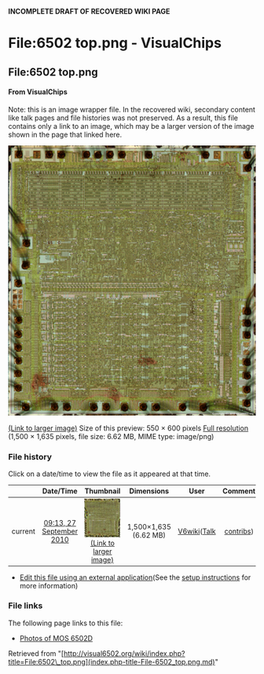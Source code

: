 **INCOMPLETE DRAFT OF RECOVERED WIKI PAGE**

# File:6502 top.png - VisualChips

## File:6502 top.png

#### From VisualChips


Note: this is an image wrapper file. In the recovered wiki,
secondary content like talk pages and file histories was
not preserved. As a result, this file contains only a link
to an image, which may be a larger version of the image shown
in the page that linked here.

![File:6502 top.png](images/thumb/6/60/6502_top.png/550px-6502_top.png)

[(Link to larger image)](images/6/60/6502_top.png)
Size of this preview: 550 × 600 pixels
[Full resolution](images/6/60/6502_top.png)‎ (1,500 × 1,635 pixels, file size: 6.62 MB, MIME type: image/png)

### File history

Click on a date/time to view the file as it appeared at that time.

| | Date/Time | Thumbnail | Dimensions | User | Comment |
|:---:|:---:|:---:|:---:|:---:|:---:|
| current | [09:13, 27 September 2010](images/6/60/6502_top.png) | ![Thumbnail for version as of 09:13, 27 September 2010](images/thumb/6/60/6502_top.png/110px-6502_top.png) [(Link to larger image)](images/6/60/6502_top.png) | 1,500×1,635 (6.62 MB) | [V6wiki](index.php-title-User-V6wiki.md)([Talk](index.php-title-User_talk-V6wiki.md) | [contribs](./index.php%3Ftitle=Special:Contributions/V6wiki.md)) | |

- [Edit this file using an external application](index.php-title-File-6502_top.png.md)(See the [setup instructions](http://www.mediawiki.org/wiki/Manual:External_editors) for more information)

### File links

The following page links to this file:

- [Photos of MOS 6502D](index.php-title-Photos_of_MOS_6502D.md)

Retrieved from "[http://visual6502.org/wiki/index.php?title=File:6502\_top.png](index.php-title-File-6502_top.png.md)"

